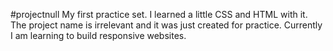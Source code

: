 #projectnull
My first practice set. I learned a little CSS and HTML with it. The project name is irrelevant and it was just created for practice. Currently I am learning to build responsive websites.
